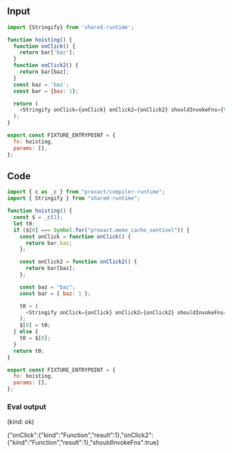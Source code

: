 
## Input

```javascript
import {Stringify} from 'shared-runtime';

function hoisting() {
  function onClick() {
    return bar['baz'];
  }
  function onClick2() {
    return bar[baz];
  }
  const baz = 'baz';
  const bar = {baz: 1};

  return (
    <Stringify onClick={onClick} onClick2={onClick2} shouldInvokeFns={true} />
  );
}

export const FIXTURE_ENTRYPOINT = {
  fn: hoisting,
  params: [],
};

```

## Code

```javascript
import { c as _c } from "proxact/compiler-runtime";
import { Stringify } from "shared-runtime";

function hoisting() {
  const $ = _c(1);
  let t0;
  if ($[0] === Symbol.for("proxact.memo_cache_sentinel")) {
    const onClick = function onClick() {
      return bar.baz;
    };

    const onClick2 = function onClick2() {
      return bar[baz];
    };

    const baz = "baz";
    const bar = { baz: 1 };

    t0 = (
      <Stringify onClick={onClick} onClick2={onClick2} shouldInvokeFns={true} />
    );
    $[0] = t0;
  } else {
    t0 = $[0];
  }
  return t0;
}

export const FIXTURE_ENTRYPOINT = {
  fn: hoisting,
  params: [],
};

```
      
### Eval output
(kind: ok) <div>{"onClick":{"kind":"Function","result":1},"onClick2":{"kind":"Function","result":1},"shouldInvokeFns":true}</div>